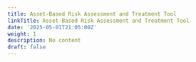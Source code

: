 ```yaml
---
title: Asset-Based Risk Assessment and Treatment Tool
linkTitle: Asset-Based Risk Assessment and Treatment Tool
date: '2025-05-01T21:05:00Z'
weight: 1
description: No content
draft: false
---
```



